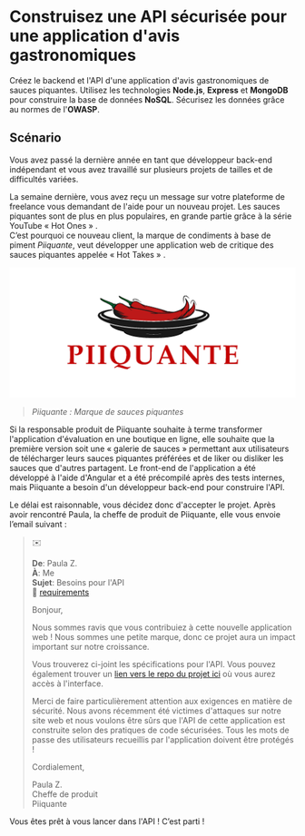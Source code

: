 # Construisez une API sécurisée pour une application d'avis gastronomiques

Créez le backend et l'API d'une application d'avis gastronomiques de sauces piquantes. Utilisez les technologies **Node.js**, **Express** et **MongoDB** pour construire la base de données **NoSQL**. Sécurisez les données grâce au normes de l'**OWASP**.

## Scénario

Vous avez passé la dernière année en tant que développeur back-end indépendant et vous avez travaillé sur plusieurs projets de tailles et de difficultés variées.

La semaine dernière, vous avez reçu un message sur votre plateforme de freelance vous demandant de l'aide pour un nouveau projet. Les sauces piquantes sont de plus en plus populaires, en grande partie grâce à la série YouTube « Hot Ones » .  <br />
C’est pourquoi ce nouveau client, la marque de condiments à base de piment *Piiquante*, veut développer une application web de critique des sauces piquantes appelée « Hot Takes » .

![logo piiquante](docs/piiquantelogo.png)
> *Piiquante : Marque de sauces piquantes*

Si la responsable produit de Piiquante souhaite à terme transformer l'application d'évaluation en une boutique en ligne, elle souhaite que la première version soit une « galerie de sauces » permettant aux utilisateurs de télécharger leurs sauces piquantes préférées et de liker ou disliker les sauces que d'autres partagent. Le front-end de l'application a été développé à l'aide d'Angular et a été précompilé après des tests internes, mais Piiquante a besoin d'un développeur back-end pour construire l'API.

Le délai est raisonnable, vous décidez donc d'accepter le projet. Après avoir rencontré Paula, la cheffe de produit de Piiquante, elle vous envoie l’email suivant :

> :envelope:
>
> **De**: Paula Z. <br />
> **À**: Me <br />
> **Sujet**: Besoins pour l'API <br />
> :paperclip: [requirements](docs/requirements.pdf)
>
> Bonjour,
>
> Nous sommes ravis que vous contribuiez à cette nouvelle application web ! Nous sommes une petite marque, donc ce projet aura un impact important sur notre croissance.
>
> Vous trouverez ci-joint les spécifications pour l'API. Vous pouvez également trouver un [lien vers le repo du projet ici](https://github.com/OpenClassrooms-Student-Center/Web-Developer-P6) où vous aurez accès à l'interface.
>
> Merci de faire particulièrement attention aux exigences en matière de sécurité. Nous avons récemment été victimes d'attaques sur notre site web et nous voulons être sûrs que l'API de cette application est construite selon des pratiques de code sécurisées. Tous les mots de passe des utilisateurs recueillis par l'application doivent être protégés !
>
> Cordialement,
>
> Paula Z. <br />
> Cheffe de produit <br />
> Piiquante
>

Vous êtes prêt à vous lancer dans l'API ! C’est parti !
